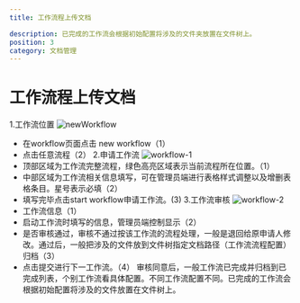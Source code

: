 ```yaml
---
title: 工作流程上传文档

description: 已完成的工作流会根据初始配置将涉及的文件夹放置在文件树上。
position: 3
category: 文档管理
---
```

# 工作流程上传文档

1.工作流位置
  ![newWorkflow](/images/newWorkflow.png)
  - 在workflow页面点击 new workflow（1）
  - 点击任意流程（2）
2.申请工作流
  ![workflow-1](/images/workflow-1.png)
  - 顶部区域为工作流完整流程，绿色高亮区域表示当前流程所在位置。（1）
  - 中部区域为工作流相关信息填写，可在管理员端进行表格样式调整以及增删表格条目。星号表示必填（2）
  - 填写完毕点击start workflow申请工作流。(3)
3.工作流审核
  ![workflow-2](/images/workflow-2.png)
  - 工作流信息（1）
  - 启动工作流时填写的信息，管理员端控制显示（2）
  - 是否审核通过，审核不通过按该工作流的流程处理，一般是退回给原申请人修改。通过后，一般把涉及的文件放到文件树指定文档路径（工作流流程配置）归档（3）
  - 点击提交进行下一工作流。（4）
审核同意后，一般工作流已完成并归档到已完成列表，个别工作流看具体配置。不同工作流配置不同。已完成的工作流会根据初始配置将涉及的文件放置在文件树上。

